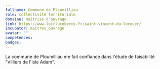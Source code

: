 ```yaml
---
fullname: Commune de Ploumilliau
role: collectivité territoriale
domaine: maîtrise d'ouvrage
link: https://www.loirluceberce.fr/saint-vincent-du-lorouer/
incubator: maitres_ouvrage
avatar: ""
competences:
badges:
---
```


La commune de Ploumilliau me fait confiance dans l'étude de faisabilité "Villiers de l'Isle Adam".
